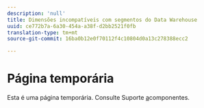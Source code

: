 ```yaml
---
description: 'null'
title: Dimensões incompatíveis com segmentos do Data Warehouse
uuid: ce772b7a-6a30-454a-a38f-d2bb2521f0fb
translation-type: tm+mt
source-git-commit: 16ba0b12e0f70112f4c10804d0a13c278388ecc2

---
```



# Página temporária

<!-- This page is a duplicate of dimension-support.md. Once internal redirects are in place, we can remove this page and point it to dimension-support.md. -->

Esta é uma página temporária. Consulte Suporte [a](component-support.md)componentes.

